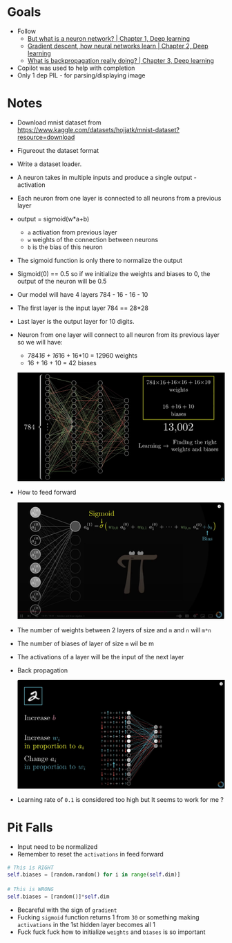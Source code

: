 # Goals
- Follow
     - [But what is a neuron network? | Chapter 1, Deep learning](https://www.youtube.com/watch?v=aircAruvnKk&t=147s)
     - [Gradient descent, how neural networks learn | Chapter 2, Deep learning](https://www.youtube.com/watch?v=IHZwWFHWa-w)
     - [What is backpropagation really doing? | Chapter 3, Deep learning](https://www.youtube.com/watch?v=Ilg3gGewQ5U)
- Copilot was used to help with completion
- Only 1 dep PIL - for parsing/displaying image

# Notes
- Download mnist dataset from https://www.kaggle.com/datasets/hojjatk/mnist-dataset?resource=download
- Figureout the dataset format
- Write a dataset loader.
- A neuron takes in multiple inputs and produce a single output - activation
- Each neuron from one layer is connected to all neurons from a previous layer
- output = sigmoid(w*a+b)
    - `a` activation from previous layer
    - `w` weights of the connection between neurons
    - `b` is the bias of this neuron

- The sigmoid function is only there to normalize the output
- Sigmoid(0) == 0.5 so if we initialize the weights and biases to 0, the output of the neuron will be 0.5
- Our model will have 4 layers 784 - 16 - 16 - 10
- The first layer is the input layer 784 == 28*28
- Last layer is the output layer for 10 digits.
- Neuron from one layer will connect to all neuron from its previous layer so we will have:
    - 784*16 + 16*16 + 16*10 = 12960 weights
    - 16 + 16 + 10 = 42 biases

    ![Model](model.png)

- How to feed forward 

    ![Feed forward](feed_forward.png)

- The number of weights between 2 layers of size and `m` and `n` will `m*n`
- The number of biases of layer of size `m` wil be m
- The activations of a layer will be the input of the next layer

- Back propagation

    ![Back propagation](back_prop.png)

- Learning rate of `0.1` is considered too high but It seems to work for me ?

# Pit Falls
- Input need to be normalized 
- Remember to reset the `activations` in feed forward
~~~python
# This is RIGHT
self.biases = [random.random() for i in range(self.dim)]

# This is WRONG
self.biases = [random()]*self.dim
~~~
- Becareful with the sign of `gradient`
- Fucking `sigmoid` function returns 1 from `30` or something making `activations` in the 1st hidden layer becomes all 1
- Fuck fuck fuck how to initialize `weights` and `biases` is so important 
